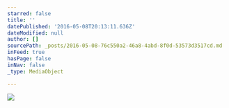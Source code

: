 ```yaml
---
starred: false
title: ''
datePublished: '2016-05-08T20:13:11.636Z'
dateModified: null
author: []
sourcePath: _posts/2016-05-08-76c550a2-46a8-4abd-8f0d-53573d3517cd.md
inFeed: true
hasPage: false
inNav: false
_type: MediaObject

---
```

![](https://the-grid-user-content.s3-us-west-2.amazonaws.com/bf037f3d-9913-421a-ba83-5bbdb82e5a99.jpg)
